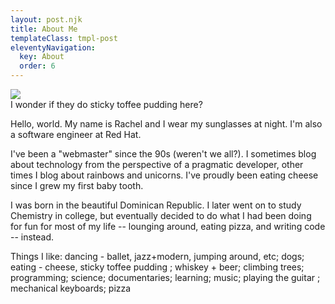 ```yaml
---
layout: post.njk
title: About Me
templateClass: tmpl-post
eleventyNavigation:
  key: About
  order: 6
---
```


<div class="picture">
<div class="picture__border">
<img src="/img/photos/rachel-cropped.jpg">
<figcaption>I wonder if they do sticky toffee pudding here?</figcaption>
</div>
</div>

Hello, world. My name is Rachel and I wear my sunglasses at night. I'm also a software engineer at Red Hat.

I've been a "webmaster" since the 90s (weren't we all?). I sometimes blog about technology from the perspective of a pragmatic developer, other times I blog about rainbows and unicorns. I've proudly been eating cheese since I grew my first baby tooth.

I was born in the beautiful Dominican Republic. I later went on to study Chemistry in college, but eventually decided to do what I had been doing for fun for most of my life -- lounging around, eating pizza, and writing code -- instead.

<p class="marquee">
   <span>
   Things I like: dancing - ballet, jazz+modern, jumping around, etc; dogs; eating - cheese, sticky toffee pudding
   ; whiskey + beer; climbing trees; programming; science; documentaries; learning; music; playing the guitar
   ; mechanical keyboards; pizza
   </span>
 </p>

